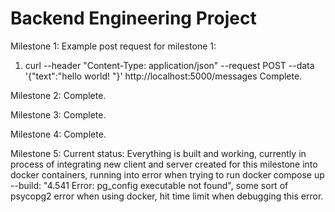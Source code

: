 # Backend Engineering Project

Milestone 1:
Example post request for milestone 1:
1. curl --header "Content-Type: application/json" --request POST --data '{"text":"hello world! "}' http://localhost:5000/messages
Complete.

Milestone 2: 
Complete.

Milestone 3: 
Complete.

Milestone 4: 
Complete.

Milestone 5: 
Current status: Everything is built and working, currently in process of integrating new client and server created for this milestone into docker containers, running into error when trying to run docker compose up --build: "4.541       Error: pg_config executable not found", some sort of psycopg2 error when using docker, hit time limit when debugging this error.
